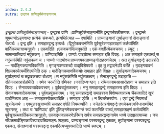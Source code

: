 ```yaml
---
index: 2.4.2
sutra: द्वन्द्वश्च प्राणितूर्यसेनाङ्गानाम्

---
```

_द्वन्द्वश्च प्राणितूर्यसेनाङ्गानाम्_ - द्वन्द्वश्च प्राणि ।प्राणितूर्यसेनाङ्गानी॑ति द्वन्द्वगर्भषष्ठीसमासः । द्वन्द्वान्ते श्रूयमाणोऽङ्गशब्दः प्रत्येकं संबध्यते, इत्यभिप्रेत्याह — एषामिति । प्राण्याङ्गानां तूर्याङ्गानां सेनाङ्गानां चेत्यर्थः । द्वन्द्व इति । समाहारद्वन्द्व इत्यर्थः ।द्विगुरेकवचन॑मिति पूर्वसूत्रेसमाहारग्रहणं कर्तव्य॑मिति वार्तिकस्यात्राप्यनुवृत्तेः । एकवदिति ।एकवचन॑मित्यनुवर्तते । एकं वक्तीत्येकवचनम् । ल्युट् । सामान्याभिप्रायं नपुंसकम् । पाणिपादमिति । पाण्योः पादयोश्च समाहार इति विग्रहः । अत्र समाहारे एकवत्त्वं,स नपुंसक॑मिति नपुंसकत्वं च । पाण्योः पादयोश्च प्राण्यवयवत्प्राण्यङ्गोदाहरणमिदम् । अत तूर्याङ्गद्वन्द्वे उदाहरति — मार्दङ्गिकपाणविकमिति । मृगङ्गपणवशब्दौ वाद्यविशेषपरौ । इह तु तद्वादनेऽपि वर्तेते । मृदङ्गवादनं शिल्पमस्येत्यर्थेशिल्प॑मिति ठक् । मार्दङ्गिकपाणविकयोः समाहार इति विग्रहः । तूर्याङ्गत्वादेकवचनम् । तूर्याङ्गत्वं च तद्वादकतया बोध्यम् ।स नपुंसक॑मिति नपुंसकत्वम् । सेनाङ्गद्वन्द्वे उदाहरति — रतिकाआआरोहमिति । रथेन चरन्तीति रथिकाः ।पर्पादिभ्यः ष्ठन् । रथिकानामआआरोहाणा च समाहार इति विग्रहः । सेनावयवत्वादेकवत्त्वम् । पूर्ववन्नपुंसकत्वम् । ननु समाहारद्वन्द्वे समाहारस्य इति विग्रहः । सेनावयवत्वादेकवत्त्वम् । पूर्ववन्नपुंसकत्वम् । ननु समाहारद्वन्द्वे समाहरस्य विशेष्यत्वात्तस्य चैकत्वादिदं सूत्रं व्यर्थमित्यत आह — समाहारस्यैकत्वादिति । समाहार एवेति । न त्वितरेतरयोगः । एषां द्वन्द्वे नियमार्थं सूत्रमित्यर्थः । एवमुत्तरसूत्राण्यपि समाहर एवेति नियमार्थानि । नचेतरेतरयोगद्वन्द्वे एषामेकवत्त्वविधानार्थमिदं सूत्रमस्तु । तथा च 'पाणिपाद' इति पुंलिङ्गमेकवचनान्तं रूपं फलमिति वाच्यं,समाहारग्रहणं कर्तव्य॑मिति पूर्वसूत्रस्थवार्तिकस्यात्रानुवृत्तेः, एकवद्भावप्रकरणेऽस्मिन् सर्वत्र समाहारद्वन्द्वानामेव भाष्ये उदाहृतत्वाच्चा । नच रथिकमार्दङ्गिकावित्यादावतिप्रसङ्गः शङ्क्यः, प्राण्यङ्गानां परस्परद्वन्द्व एकवत्, तूर्याङ्गानां परस्परद्वन्द्व एकवत्, सेनाह्गानां परस्परद्वन्द्व एकवदित्यभ्युपगमादिति भाष्ये स्पष्टम् ।